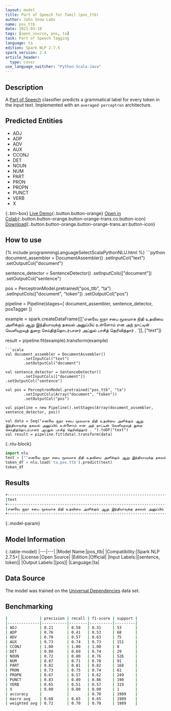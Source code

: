 ```yaml
---
layout: model
title: Part of Speech for Tamil (pos_ttb)
author: John Snow Labs
name: pos_ttb
date: 2021-03-10
tags: [open_source, pos, ta]
task: Part of Speech Tagging
language: ta
edition: Spark NLP 2.7.5
spark_version: 2.4
article_header:
  type: cover
use_language_switcher: "Python-Scala-Java"
---
```


## Description

A [Part of Speech](https://en.wikipedia.org/wiki/Part_of_speech) classifier predicts a grammatical label for every token in the input text. Implemented with an `averaged perceptron` architecture.

## Predicted Entities

- ADJ
- ADP
- ADV
- AUX
- CCONJ
- DET
- NOUN
- NUM
- PART
- PRON
- PROPN
- PUNCT
- VERB
- X

{:.btn-box}
[Live Demo](https://demo.johnsnowlabs.com/public/GRAMMAR_EN/){:.button.button-orange}
[Open in Colab](https://colab.research.google.com/github/JohnSnowLabs/spark-nlp-workshop/blob/master/tutorials/streamlit_notebooks/GRAMMAR_EN.ipynb){:.button.button-orange.button-orange-trans.co.button-icon}
[Download](https://s3.amazonaws.com/auxdata.johnsnowlabs.com/public/models/pos_ttb_ta_2.7.5_2.4_1615399578187.zip){:.button.button-orange.button-orange-trans.arr.button-icon}

## How to use



<div class="tabs-box" markdown="1">
{% include programmingLanguageSelectScalaPythonNLU.html %}
```python
document_assembler = DocumentAssembler()
  .setInputCol("text")
  .setOutputCol("document")

sentence_detector = SentenceDetector()
  .setInputCols(["document"])
  .setOutputCol("sentence")

pos = PerceptronModel.pretrained("pos_ttb", "ta")
  .setInputCols(["document", "token"])
  .setOutputCol("pos")

pipeline = Pipeline(stages=[
  document_assembler,
  sentence_detector,
  posTagger
])

example = spark.createDataFrame([['எனவே ஐநா சபை மூலமாக நிதி உதவியை அளிக்கும் ஆறு இந்தியாவுக்கு தகவல் அனுப்பிய் உள்ளோம் என அந் நாட்டின் வெளியுறவுத் துறை செய்தித்தொடர்பாளர் அப்துல் பாசித் தெரிவித்தார் . ']], ["text"])

result = pipeline.fit(example).transform(example)
```
```scala
val document_assembler = DocumentAssembler()
        .setInputCol("text")
        .setOutputCol("document")

val sentence_detector = SentenceDetector()
        .setInputCols(["document"])
.setOutputCol("sentence")

val pos = PerceptronModel.pretrained("pos_ttb", "ta")
        .setInputCols(Array("document", "token"))
        .setOutputCol("pos")

val pipeline = new Pipeline().setStages(Array(document_assembler, sentence_detector, pos))

val data = Seq("எனவே ஐநா சபை மூலமாக நிதி உதவியை அளிக்கும் ஆறு இந்தியாவுக்கு தகவல் அனுப்பிய் உள்ளோம் என அந் நாட்டின் வெளியுறவுத் துறை செய்தித்தொடர்பாளர் அப்துல் பாசித் தெரிவித்தார் . ").toDF("text")
val result = pipeline.fit(data).transform(data)
```

{:.nlu-block}
```python
import nlu
text = [""எனவே ஐநா சபை மூலமாக நிதி உதவியை அளிக்கும் ஆறு இந்தியாவுக்கு தகவல் அனுப்பிய் உள்ளோம் என அந் நாட்டின் வெளியுறவுத் துறை செய்தித்தொடர்பாளர் அப்துல் பாசித் தெரிவித்தார் . ""]
token_df = nlu.load('ta.pos.ttb').predict(text)
token_df
```
</div>

## Results

```bash
+---------------------------------------------------------------------------------------------------------------------------------------------------------------------+------------------------------------------------------------------------------------------------------------------------------------+
|text                                                                                                                                                                 |result                                                                                                                              |
+---------------------------------------------------------------------------------------------------------------------------------------------------------------------+------------------------------------------------------------------------------------------------------------------------------------+
|எனவே ஐநா சபை மூலமாக நிதி உதவியை அளிக்கும் ஆறு இந்தியாவுக்கு தகவல் அனுப்பிய் உள்ளோம் என அந் நாட்டின் வெளியுறவுத் துறை செய்தித்தொடர்பாளர் அப்துல் பாசித் தெரிவித்தார் .|[ADV, PROPN, NOUN, ADP, NOUN, NOUN, ADJ, PART, PROPN, NOUN, VERB, AUX, PART, DET, NOUN, NOUN, NOUN, NOUN, PROPN, PROPN, VERB, PUNCT]|
+---------------------------------------------------------------------------------------------------------------------------------------------------------------------+------------------------------------------------------------------------------------------------------------------------------------+
```

{:.model-param}
## Model Information

{:.table-model}
|---|---|
|Model Name:|pos_ttb|
|Compatibility:|Spark NLP 2.7.5+|
|License:|Open Source|
|Edition:|Official|
|Input Labels:|[sentence, token]|
|Output Labels:|[pos]|
|Language:|ta|

## Data Source

The model was trained on the [Universal Dependencies](https://www.universaldependencies.org) data set.

## Benchmarking

```bash
|              | precision | recall | f1-score | support |
|--------------|-----------|--------|----------|---------|
| ADJ          | 0.21      | 0.58   | 0.31     | 53      |
| ADP          | 0.76      | 0.41   | 0.53     | 68      |
| ADV          | 0.70      | 0.57   | 0.63     | 75      |
| AUX          | 0.73      | 0.74   | 0.73     | 151     |
| CCONJ        | 1.00      | 1.00   | 1.00     | 8       |
| DET          | 0.80      | 0.69   | 0.74     | 29      |
| NOUN         | 0.72      | 0.80   | 0.76     | 526     |
| NUM          | 0.87      | 0.71   | 0.78     | 91      |
| PART         | 0.82      | 0.81   | 0.82     | 168     |
| PRON         | 0.73      | 0.75   | 0.74     | 61      |
| PROPN        | 0.67      | 0.57   | 0.62     | 249     |
| PUNCT        | 0.83      | 0.89   | 0.86     | 190     |
| VERB         | 0.65      | 0.51   | 0.57     | 319     |
| X            | 0.00      | 0.00   | 0.00     | 1       |
| accuracy     |           |        | 0.70     | 1989    |
| macro avg    | 0.68      | 0.65   | 0.65     | 1989    |
| weighted avg | 0.72      | 0.70   | 0.70     | 1989    |
```
